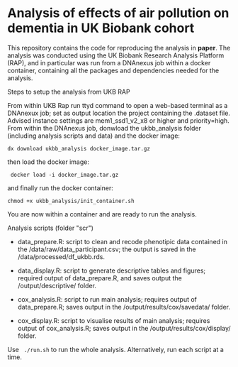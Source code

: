 # Analysis of effects of air pollution on dementia in UK Biobank cohort

This repository contains the code for reproducing the analysis in **paper**. The analysis was conducted using the UK Biobank Research Analysis Platform (RAP), and in particular was run from a DNAnexus job within a docker container, containing all the packages and dependencies needed for the analysis.

Steps to setup the analysis from UKB RAP

From within UKB Rap run ttyd command to open a web-based terminal as a DNAnexux job; set as output location the project containing the .dataset file. Advised instance settings are mem1_ssd1_v2_x8 or higher and priority=high. From within the DNAnexus job, donwload the ukbb_analysis folder (including analysis scripts and data) and the docker image:

```dx download ukbb_analysis docker_image.tar.gz```

then load the docker image:

``` docker load -i docker_image.tar.gz```

and finally run the docker container:

``` chmod +x ukbb_analysis/init_container.sh ```

You are now within a container and are ready to run the analysis.

Analysis scripts (folder "scr")

- data_prepare.R: script to clean and recode phenotipic data contained in the /data/raw/data_participant.csv; the output is saved in the /data/processed/df_ukbb.rds.

- data_display.R: script to generate descriptive tables and figures; required output of data_prepare.R, and saves output the /output/descriptive/ folder.

- cox_analysis.R: script to run main analysis; requires output of data_prepare.R; saves output in the /output/results/cox/savedata/ folder.

- cox_display.R: script to visualise results of main analysis; requires output of cox_analysis.R; saves output in the /output/results/cox/display/ folder.

Use ``` ./run.sh``` to run the whole analysis. Alternatively, run each script at a time.


